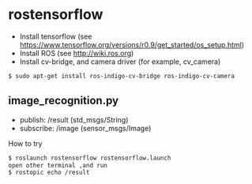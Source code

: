 rostensorflow
=====================

- Install tensorflow (see https://www.tensorflow.org/versions/r0.9/get_started/os_setup.html)
- Install ROS (see http://wiki.ros.org)
- Install cv-bridge, and camera driver (for example, cv_camera)

```bash
$ sudo apt-get install ros-indigo-cv-bridge ros-indigo-cv-camera
```

image_recognition.py
--------------------------------

* publish: /result (std_msgs/String)
* subscribe: /image (sensor_msgs/Image)

How to try

```bash
$ roslaunch rostensorflow rostensorflow.launch
open other terminal ,and run 
$ rostopic echo /result
```
